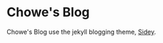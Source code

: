 # Chowe's Blog

Chowe's Blog use the jekyll blogging theme, [Sidey](https://github.com/ronv/sidey).

